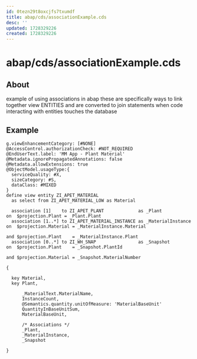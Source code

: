 ```yaml
---
id: 0tezn29t8oxcjfs7txumdf
title: abap/cds/associationExample.cds
desc: ''
updated: 1728329226
created: 1728329226
---
```

# abap/cds/associationExample.cds

## About

example of using associations in abap these are specifically
ways to link together view ENTITIES and are converted to join statements when code
interacting with entities touches the database

## Example

```abap
g.viewEnhancementCategory: [#NONE]
@AccessControl.authorizationCheck: #NOT_REQUIRED
@EndUserText.label: 'MM App - Plant Material'
@Metadata.ignorePropagatedAnnotations: false
@Metadata.allowExtensions: true
@ObjectModel.usageType:{
  serviceQuality: #X,
  sizeCategory: #S,
  dataClass: #MIXED
}
define view entity ZI_APET_MATERIAL
  as select from ZI_APET_MATERIAL_LOW as Material

  association [1]    to ZI_APET_PLANT             as _Plant            on  $projection.Plant = _Plant.Plant
  association [1..*] to ZI_APET_MATERIAL_INSTANCE as _MaterialInstance on  $projection.Material = _MaterialInstance.Material
                                                                       and $projection.Plant    = _MaterialInstance.Plant
  association [0..*] to ZI_WH_SNAP                as _Snapshot         on  $projection.Plant    = _Snapshot.PlantId
                                                                       and $projection.Material = _Snapshot.MaterialNumber

{

  key Material,
  key Plant,

      _MaterialText.MaterialName,
      InstanceCount,
      @Semantics.quantity.unitOfMeasure: 'MaterialBaseUnit'
      QuantityInBaseUnitSum,
      MaterialBaseUnit,

      /* Associations */
      _Plant,
      _MaterialInstance,
      _Snapshot

}

```

